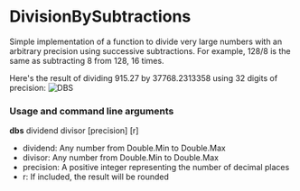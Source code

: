 # DivisionBySubtractions

Simple implementation of a function to divide very large numbers with an arbitrary precision using successive subtractions.
For example, 128/8 is the same as subtracting 8 from 128, 16 times.

Here's the result of dividing 915.27 by 37768.2313358 using 32 digits of precision:
![DBS](https://xfx.net/stackoverflow/dbs/dbs01.png)

### Usage and command line arguments
**dbs** dividend divisor [precision] [r]
* dividend: Any number from Double.Min to Double.Max
* divisor: Any number from Double.Min to Double.Max
* precision: A positive integer representing the number of decimal places
* r: If included, the result will be rounded

